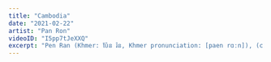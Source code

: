 ```yaml
---
title: "Cambodia"
date: "2021-02-22"
artist: "Pan Ron"
videoID: "I5pp7tJeXXQ"
excerpt: "Pen Ran (Khmer: ប៉ែន រ៉ន, Khmer pronunciation: [paen rɑːn]), (c. 1944 – c. January 1979) also commonly known as Pan Ron in some Romanized sources intended for English-speaking audiences, was a Cambodian singer and songwriter who was at the height of her popularity in the 1960s and early 1970s. Known particularly for her western rock and soul influences, flirtatious dancing, and risque lyrics, Pen Ran has been described by the New York Times as a "worldly, wise-cracking foil" to the more restrained Cambodian pop singers of her era. She disappeared during the Khmer Rouge genocide and her exact fate is unknown."
---
```



